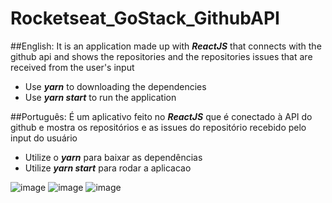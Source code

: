 # Rocketseat_GoStack_GithubAPI

##English: It is an application made up with ***ReactJS*** that connects with the github api and shows the repositories and the repositories issues that are received from the user's input

- Use ***yarn*** to downloading the dependencies
- Use ***yarn start*** to run the application


##Português:  É um aplicativo feito no ***ReactJS*** que é conectado à API do github e mostra os repositórios e as issues do repositório recebido pelo input do usuário

- Utilize o ***yarn*** para baixar as dependências
- Utilize ***yarn start*** para rodar a aplicacao

![image](https://i.imgur.com/AS1DbRW.png)
![image](https://i.imgur.com/jyODcG4.png)
![image](https://i.imgur.com/NESFlsg.png)
